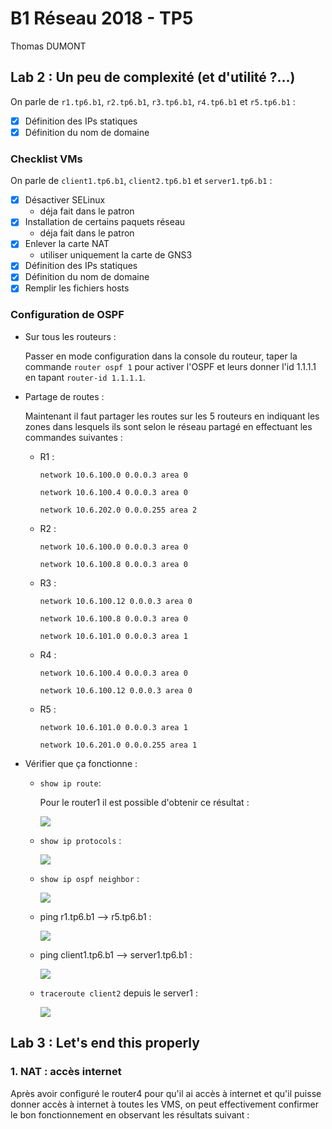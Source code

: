 # B1 Réseau 2018 - TP5
Thomas DUMONT

## Lab 2 : Un peu de complexité (et d'utilité ?...)

On parle de `r1.tp6.b1`, `r2.tp6.b1`, `r3.tp6.b1`, `r4.tp6.b1` et `r5.tp6.b1` :
* [X] Définition des IPs statiques
* [X] Définition du nom de domaine

### Checklist VMs

On parle de `client1.tp6.b1`, `client2.tp6.b1` et `server1.tp6.b1` :
* [X] Désactiver SELinux
  * déja fait dans le patron
* [X] Installation de certains paquets réseau
  * déja fait dans le patron
* [X] Enlever la carte NAT
  * utiliser uniquement la carte de GNS3
* [X] Définition des IPs statiques
* [X] Définition du nom de domaine
* [X] Remplir les fichiers hosts

### Configuration de OSPF

* Sur tous les routeurs :

    Passer en mode configuration dans la console du routeur, taper la commande `router ospf 1` pour activer l'OSPF et leurs donner l'id 1.1.1.1 en tapant `router-id 1.1.1.1`.

* Partage de routes :

    Maintenant il faut partager les routes sur les 5 routeurs en indiquant les zones dans lesquels ils sont selon le réseau partagé en effectuant les commandes suivantes :

    * R1 :

        `network 10.6.100.0 0.0.0.3 area 0`

        `network 10.6.100.4 0.0.0.3 area 0`

        `network 10.6.202.0 0.0.0.255 area 2`

    * R2 :

        `network 10.6.100.0 0.0.0.3 area 0`

        `network 10.6.100.8 0.0.0.3 area 0`

    * R3 :

        `network 10.6.100.12 0.0.0.3 area 0`

        `network 10.6.100.8 0.0.0.3 area 0`

        `network 10.6.101.0 0.0.0.3 area 1`

    * R4 :

        `network 10.6.100.4 0.0.0.3 area 0`

        `network 10.6.100.12 0.0.0.3 area 0`

    * R5 :

        `network 10.6.101.0 0.0.0.3 area 1`

        `network 10.6.201.0 0.0.0.255 area 1`

* Vérifier que ça fonctionne :

    * `show ip route`:

        Pour le router1 il est possible d'obtenir ce résultat :

        ![](https://image.noelshack.com/fichiers/2019/11/5/1552684872-show-ip-route.png)

    * `show ip protocols` :

        ![](https://image.noelshack.com/fichiers/2019/11/5/1552685581-show-ip-protocols.png)

    * `show ip ospf neighbor` :

        ![](https://image.noelshack.com/fichiers/2019/11/5/1552685089-show-ip-ospf-neighbor.png)

    * ping r1.tp6.b1 --> r5.tp6.b1 :

        ![](https://image.noelshack.com/fichiers/2019/11/5/1552685289-ping-r1tor5.png)

    * ping client1.tp6.b1 --> server1.tp6.b1 :

        ![](https://image.noelshack.com/fichiers/2019/11/5/1552685412-ping-client1toserver1.png)

    * `traceroute client2` depuis le server1 :

        ![](https://image.noelshack.com/fichiers/2019/11/5/1552685968-traceroute-server1toclient2.png)

## Lab 3 : Let's end this properly

### 1. NAT : accès internet

Après avoir configuré le router4 pour qu'il ai accès à internet et qu'il puisse donner accès à internet à toutes les VMS, on peut effectivement confirmer le bon fonctionnement en observant les résultats suivant :


